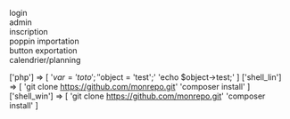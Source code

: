 login<br>
admin<br>
inscription<br>
poppin importation<br>
button exportation<br>
calendrier/planning<br>



['php'] => [
    '$var = 'toto';'
    '$object = 'test';'
    'echo $object->test;'
]
['shell_lin'] => [
    'git clone https://github.com/monrepo.git'
    'composer install'
]
['shell_win'] => [
    'git clone https://github.com/monrepo.git'
    'composer install'
]

